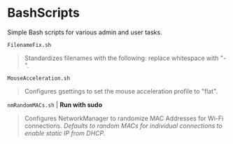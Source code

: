 # BashScripts
Simple Bash scripts for various admin and user tasks.

`FilenameFix.sh`

> Standardizes filenames with the following: replace whitespace with "-".

`MouseAcceleration.sh`

> Configures gsettings to set the mouse acceleration profile to "flat".

`nmRandomMACs.sh` | **Run with sudo**

> Configures NetworkManager to randomize MAC Addresses for Wi-Fi connections.
*Defaults to random MACs for individual connections to enable static IP from DHCP.*
